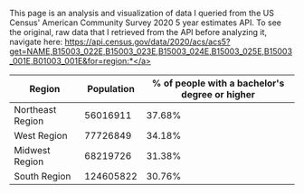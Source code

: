 This page is an analysis and visualization of data I queried from the US Census' American Community Survey 2020 5 year estimates API. To see the original, raw data that I retrieved from the API before analyzing it, navigate here: <a href="https://api.census.gov/data/2020/acs/acs5?get=NAME,B15003_022E,B15003_023E,B15003_024E,B15003_025E,B15003_001E,B01003_001E&for=region:*">https://api.census.gov/data/2020/acs/acs5?get=NAME,B15003_022E,B15003_023E,B15003_024E,B15003_025E,B15003_001E,B01003_001E&for=region:*</a>

|Region|Population|% of people with a bachelor's degree or higher|
|---|---|---|
|Northeast Region|56016911|37.68%|
|West Region|77726849|34.18%|
|Midwest Region|68219726|31.38%|
|South Region|124605822|30.76%|
